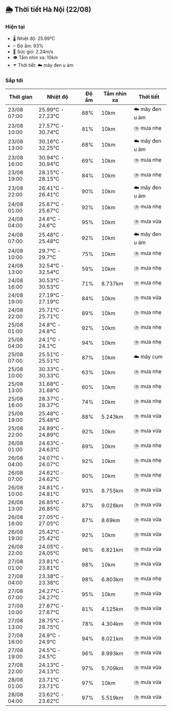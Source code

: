 ## 🌦️ Thời tiết Hà Nội (22/08)

### Hiện tại

- 🌡️ Nhiệt độ: 25.99℃
- 💦 Độ ẩm: 93%
- 💨 Sức gió: 2.24m/s
- 👁️ Tầm nhìn xa: 10km
- ☂️ Thời tiết: ☁️ mây đen u ám

### Sắp tới

| Thời gian | Nhiệt độ | Độ ẩm | Tầm nhìn xa | Thời tiết |
| --- | --- | --- | --- | --- |
| 23/08 07:00 | 25.99℃ - 27.23℃ | 88% | 10km | ☁️ mây đen u ám |
| 23/08 10:00 | 27.57℃ - 30.74℃ | 81% | 10km | ⛈️ mưa nhẹ |
| 23/08 13:00 | 30.16℃ - 32.25℃ | 68% | 10km | ☁️ mây đen u ám |
| 23/08 16:00 | 30.94℃ - 30.94℃ | 69% | 10km | ⛈️ mưa nhẹ |
| 23/08 19:00 | 28.15℃ - 28.15℃ | 84% | 10km | ⛈️ mưa nhẹ |
| 23/08 22:00 | 26.41℃ - 26.41℃ | 90% | 10km | ☁️ mây đen u ám |
| 24/08 01:00 | 25.67℃ - 25.67℃ | 92% | 10km | ⛈️ mưa nhẹ |
| 24/08 04:00 | 24.6℃ - 24.6℃ | 95% | 10km | ⛈️ mưa vừa |
| 24/08 07:00 | 25.48℃ - 25.48℃ | 92% | 10km | ☁️ mây đen u ám |
| 24/08 10:00 | 29.7℃ - 29.7℃ | 75% | 10km | ⛈️ mưa nhẹ |
| 24/08 13:00 | 32.54℃ - 32.54℃ | 59% | 10km | ⛈️ mưa nhẹ |
| 24/08 16:00 | 30.53℃ - 30.53℃ | 71% | 8.737km | ⛈️ mưa nhẹ |
| 24/08 19:00 | 27.19℃ - 27.19℃ | 84% | 10km | ⛈️ mưa vừa |
| 24/08 22:00 | 25.71℃ - 25.71℃ | 89% | 10km | ⛈️ mưa nhẹ |
| 25/08 01:00 | 24.8℃ - 24.8℃ | 92% | 10km | ⛈️ mưa nhẹ |
| 25/08 04:00 | 24.1℃ - 24.1℃ | 94% | 10km | ⛈️ mưa nhẹ |
| 25/08 07:00 | 25.51℃ - 25.51℃ | 87% | 10km | ☁️ mây cụm |
| 25/08 10:00 | 30.33℃ - 30.33℃ | 63% | 10km | ⛈️ mưa nhẹ |
| 25/08 13:00 | 31.68℃ - 31.68℃ | 60% | 10km | ⛈️ mưa nhẹ |
| 25/08 16:00 | 28.37℃ - 28.37℃ | 74% | 10km | ⛈️ mưa nhẹ |
| 25/08 19:00 | 25.48℃ - 25.48℃ | 88% | 5.243km | ⛈️ mưa vừa |
| 25/08 22:00 | 24.89℃ - 24.89℃ | 92% | 10km | ⛈️ mưa vừa |
| 26/08 01:00 | 24.63℃ - 24.63℃ | 89% | 10km | ⛈️ mưa nhẹ |
| 26/08 04:00 | 24.07℃ - 24.07℃ | 92% | 10km | ⛈️ mưa nhẹ |
| 26/08 07:00 | 24.62℃ - 24.62℃ | 90% | 10km | ⛈️ mưa nhẹ |
| 26/08 10:00 | 24.81℃ - 24.81℃ | 93% | 8.755km | ⛈️ mưa vừa |
| 26/08 13:00 | 26.85℃ - 26.85℃ | 87% | 9.028km | ⛈️ mưa vừa |
| 26/08 16:00 | 27.05℃ - 27.05℃ | 87% | 8.69km | ⛈️ mưa vừa |
| 26/08 19:00 | 25.42℃ - 25.42℃ | 92% | 10km | ⛈️ mưa vừa |
| 26/08 22:00 | 24.05℃ - 24.05℃ | 96% | 6.821km | ⛈️ mưa vừa |
| 27/08 01:00 | 23.81℃ - 23.81℃ | 98% | 10km | ⛈️ mưa vừa |
| 27/08 04:00 | 23.38℃ - 23.38℃ | 98% | 6.803km | ⛈️ mưa nhẹ |
| 27/08 07:00 | 24.27℃ - 24.27℃ | 95% | 10km | ⛈️ mưa vừa |
| 27/08 10:00 | 27.67℃ - 27.67℃ | 81% | 4.125km | ⛈️ mưa vừa |
| 27/08 13:00 | 28.75℃ - 28.75℃ | 78% | 4.304km | ⛈️ mưa vừa |
| 27/08 16:00 | 24.9℃ - 24.9℃ | 94% | 8.021km | ⛈️ mưa vừa |
| 27/08 19:00 | 24.5℃ - 24.5℃ | 96% | 8.993km | ⛈️ mưa vừa |
| 27/08 22:00 | 24.13℃ - 24.13℃ | 97% | 5.709km | ⛈️ mưa vừa |
| 28/08 01:00 | 23.71℃ - 23.71℃ | 97% | 10km | ⛈️ mưa vừa |
| 28/08 04:00 | 23.62℃ - 23.62℃ | 97% | 5.519km | ⛈️ mưa vừa |
